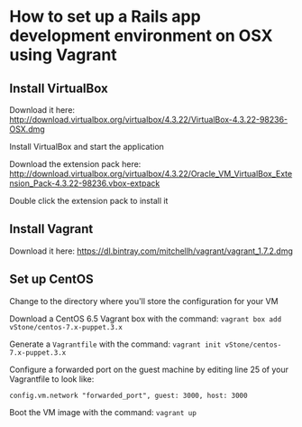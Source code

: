 # How to set up a Rails app development environment on OSX using Vagrant

## Install VirtualBox

Download it here: http://download.virtualbox.org/virtualbox/4.3.22/VirtualBox-4.3.22-98236-OSX.dmg

Install VirtualBox and start the application

Download the extension pack here: http://download.virtualbox.org/virtualbox/4.3.22/Oracle_VM_VirtualBox_Extension_Pack-4.3.22-98236.vbox-extpack

Double click the extension pack to install it

## Install Vagrant

Download it here: https://dl.bintray.com/mitchellh/vagrant/vagrant_1.7.2.dmg

## Set up CentOS

Change to the directory where you'll store the configuration for your VM

Download a CentOS 6.5 Vagrant box with the command:
`vagrant box add vStone/centos-7.x-puppet.3.x`

Generate a `Vagrantfile` with the command: `vagrant init vStone/centos-7.x-puppet.3.x`

Configure a forwarded port on the guest machine by editing line 25 of your Vagrantfile to look like:
```
config.vm.network "forwarded_port", guest: 3000, host: 3000
```

Boot the VM image with the command: `vagrant up`

